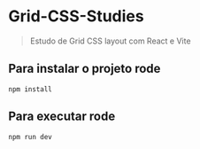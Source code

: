 # Grid-CSS-Studies

> Estudo de Grid CSS layout com React e Vite

## Para instalar o projeto rode

```
npm install
```

## Para executar rode

```
npm run dev
```
